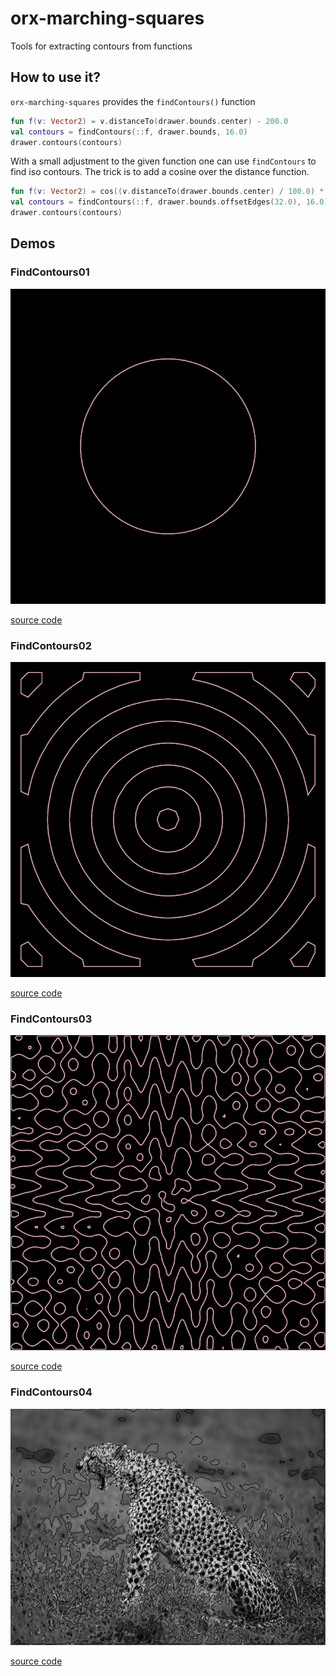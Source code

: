 # orx-marching-squares

Tools for extracting contours from functions

## How to use it?

`orx-marching-squares` provides the `findContours()` function

```kotlin
fun f(v: Vector2) = v.distanceTo(drawer.bounds.center) - 200.0
val contours = findContours(::f, drawer.bounds, 16.0)
drawer.contours(contours)
```

With a small adjustment to the given function one can use `findContours` to find iso contours. The trick is to add a cosine over the distance function.

```kotlin
fun f(v: Vector2) = cos((v.distanceTo(drawer.bounds.center) / 100.0) * 2 * PI)
val contours = findContours(::f, drawer.bounds.offsetEdges(32.0), 16.0)
drawer.contours(contours)
```
<!-- __demos__ -->
## Demos
### FindContours01


![FindContours01Kt](https://raw.githubusercontent.com/openrndr/orx/media/orx-marching-squares/images/FindContours01Kt.png)

[source code](src/jvmDemo/kotlin/FindContours01.kt)

### FindContours02


![FindContours02Kt](https://raw.githubusercontent.com/openrndr/orx/media/orx-marching-squares/images/FindContours02Kt.png)

[source code](src/jvmDemo/kotlin/FindContours02.kt)

### FindContours03


![FindContours03Kt](https://raw.githubusercontent.com/openrndr/orx/media/orx-marching-squares/images/FindContours03Kt.png)

[source code](src/jvmDemo/kotlin/FindContours03.kt)

### FindContours04


![FindContours04Kt](https://raw.githubusercontent.com/openrndr/orx/media/orx-marching-squares/images/FindContours04Kt.png)

[source code](src/jvmDemo/kotlin/FindContours04.kt)
